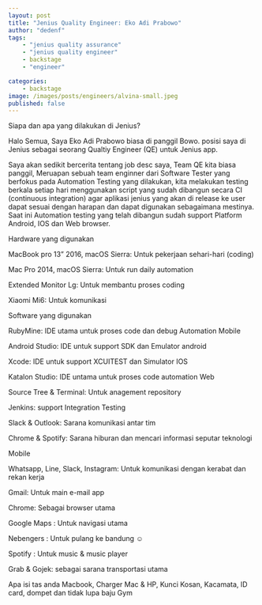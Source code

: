 ```yaml
---
layout: post
title: "Jenius Quality Engineer: Eko Adi Prabowo"
author: "dedenf"
tags:
    - "jenius quality assurance"
    - "jenius quality engineer"
    - backstage
    - "engineer"

categories: 
    - backstage
image: /images/posts/engineers/alvina-small.jpeg
published: false
---
```


Siapa dan apa yang dilakukan di Jenius?

Halo Semua, Saya Eko Adi Prabowo biasa di panggil Bowo. posisi saya di Jenius sebagai seorang Qualtiy Engineer (QE) untuk Jenius app.
 

Saya akan sedikit bercerita tentang job desc saya, Team QE kita biasa panggil, Meruapan sebuah team enginner dari Software Tester yang berfokus pada Automation Testing yang dilakukan, kita melakukan testing berkala setiap hari menggunakan script yang sudah dibangun secara CI (continuous integration) agar aplikasi jenius yang akan di release ke user dapat sesuai dengan harapan dan dapat digunakan sebagaimana mestinya. Saat ini Automation testing yang telah dibangun sudah support Platform Android, IOS dan Web browser.

 

Hardware yang digunakan

MacBook pro 13” 2016, macOS Sierra: Untuk pekerjaan sehari-hari (coding)

Mac Pro 2014, macOS Sierra: Untuk run daily automation

Extended Monitor Lg: Untuk membantu proses coding

Xiaomi Mi6: Untuk komunikasi

 

Software yang digunakan

RubyMine: IDE utama untuk proses code dan debug Automation Mobile

Android Studio: IDE untuk support SDK dan Emulator android

Xcode: IDE untuk support XCUITEST dan Simulator IOS

Katalon Studio: IDE untama untuk proses code automation Web

Source Tree & Terminal: Untuk anagement repository

Jenkins: support Integration Testing

Slack & Outlook: Sarana komunikasi antar tim

Chrome & Spotify: Sarana hiburan dan mencari informasi seputar teknologi

 

Mobile

Whatsapp, Line, Slack, Instagram: Untuk komunikasi dengan kerabat dan rekan kerja

Gmail: Untuk main e-mail app

Chrome: Sebagai browser utama

Google Maps : Untuk navigasi utama

Nebengers : Untuk pulang ke bandung  ☺

Spotify : Untuk music & music player

Grab & Gojek: sebagai sarana transportasi utama

 
Apa isi tas anda
Macbook, Charger Mac & HP, Kunci Kosan, Kacamata, ID card, dompet dan tidak lupa baju Gym